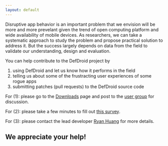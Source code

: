 ```yaml
---
layout: default
---
```

Disruptive app behavior is an important problem that we envision will be
more and more prevelant given the trend of open computing platform and 
wide availability of mobile devices. As researchers, we can take a 
systematic approach to study the problem and propose practical solution 
to address it. But the success largely depends on data from the field
to validate our understanding, design and evaluation.

You can help contribute to the DefDroid project by 
1. using DefDroid and let us know how it performs in the field
2. telling us about some of the frustracting user experiences of some rogue apps
3. submitting patches (pull requests) to the DefDroid source code

For (1): please go to the [Downloads](/downloads.html) page and 
post to the [user group](http://groups.google.com/group/defdroid) for discussion.

For (2): please take a few minutes to fill out [this survey](https://docs.google.com/forms/d/1jEdax_sR6Uxm84e3oh5me2TtcBq4QqieFgBpoQgI3Bo/viewform).

For (3): please contact the lead developer [Ryan Huang](emailto:ryanhuang@cs.ucsd.edu) for more details.

## We appreciate your help!
